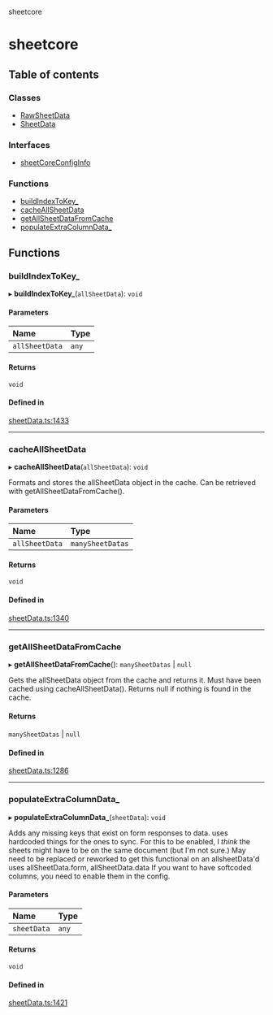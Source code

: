 sheetcore

# sheetcore

## Table of contents

### Classes

- [RawSheetData](classes/RawSheetData.md)
- [SheetData](classes/SheetData.md)

### Interfaces

- [sheetCoreConfigInfo](interfaces/sheetCoreConfigInfo.md)

### Functions

- [buildIndexToKey\_](docs.md#buildindextokey_)
- [cacheAllSheetData](docs.md#cacheallsheetdata)
- [getAllSheetDataFromCache](docs.md#getallsheetdatafromcache)
- [populateExtraColumnData\_](docs.md#populateextracolumndata_)

## Functions

### buildIndexToKey\_

▸ **buildIndexToKey_**(`allSheetData`): `void`

#### Parameters

| Name | Type |
| :------ | :------ |
| `allSheetData` | `any` |

#### Returns

`void`

#### Defined in

[sheetData.ts:1433](https://github.com/texas-mcallen-mission/sheetCore/blob/171e33a/sheetData.ts#L1433)

___

### cacheAllSheetData

▸ **cacheAllSheetData**(`allSheetData`): `void`

Formats and stores the allSheetData object in the cache. Can be retrieved with getAllSheetDataFromCache().

#### Parameters

| Name | Type |
| :------ | :------ |
| `allSheetData` | `manySheetDatas` |

#### Returns

`void`

#### Defined in

[sheetData.ts:1340](https://github.com/texas-mcallen-mission/sheetCore/blob/171e33a/sheetData.ts#L1340)

___

### getAllSheetDataFromCache

▸ **getAllSheetDataFromCache**(): `manySheetDatas` \| ``null``

Gets the allSheetData object from the cache and returns it. Must have been cached using cacheAllSheetData(). Returns null if nothing is found in the cache.

#### Returns

`manySheetDatas` \| ``null``

#### Defined in

[sheetData.ts:1286](https://github.com/texas-mcallen-mission/sheetCore/blob/171e33a/sheetData.ts#L1286)

___

### populateExtraColumnData\_

▸ **populateExtraColumnData_**(`sheetData`): `void`

Adds any missing keys that exist on form responses to data.
uses hardcoded things for the ones to sync.
For this to be enabled, I *think* the sheets might have to be on the same document (but I'm not sure.)
May need to be replaced or reworked to get this functional on an allsheetData'd
uses allSheetData.form, allSheetData.data
If you want to have softcoded columns, you need to enable them in the config.

#### Parameters

| Name | Type |
| :------ | :------ |
| `sheetData` | `any` |

#### Returns

`void`

#### Defined in

[sheetData.ts:1421](https://github.com/texas-mcallen-mission/sheetCore/blob/171e33a/sheetData.ts#L1421)
